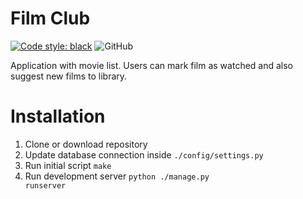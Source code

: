 # Film Club #

[![Code style: black](https://img.shields.io/badge/code%20style-black-000000.svg)](https://github.com/psf/black)
![GitHub](https://img.shields.io/github/license/rdurica/example)

Application with movie list. Users can mark film as watched and also suggest new films to library.

# Installation #

1. Clone or download repository
2. Update database connection inside <code>./config/settings.py</code>
3. Run initial script <code>make</code>
4. Run development server <code>python ./manage.py runserver</code>
